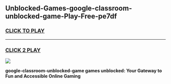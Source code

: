 
## Unblocked-Games-google-classroom-unblocked-game-Play-Free-pe7df
<h3>
<a href="https://premium76.site?title=google-classroom-unblocked-game&ref=18A">CLICK TO PLAY</a></h3>
<hr>

<h3>
<a href="https://premium76.site?title=google-classroom-unblocked-game&ref=18A">CLICK 2 PLAY</a>
  
</h3>

<a href="https://premium76.site?title=google-classroom-unblocked-game&ref=18A"><img src="https://clearcache.store/games.png"></a>


**google-classroom-unblocked-game games unblocked: Your Gateway to Fun and Accessible Online Gaming**

